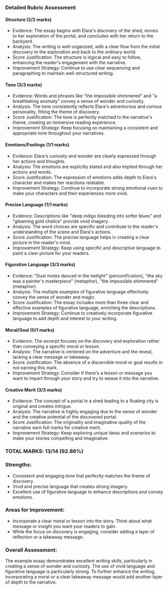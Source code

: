 ### Detailed Rubric Assessment

#### Structure (2/2 marks)

- Evidence: The essay begins with Elara's discovery of the shed, moves to her exploration of the portal, and concludes with her return to the backyard.
- Analysis: The writing is well-organized, with a clear flow from the initial discovery to the exploration and back to the ordinary world.
- Score Justification: The structure is logical and easy to follow, enhancing the reader's engagement with the narrative.
- Improvement Strategy: Continue to use clear sequencing and paragraphing to maintain well-structured writing.

#### Tone (3/3 marks)

- Evidence: Words and phrases like "the impossible shimmered" and "a breathtaking anomaly" convey a sense of wonder and curiosity.
- Analysis: The tone consistently reflects Elara's adventurous and curious personality, fitting the theme of discovery.
- Score Justification: The tone is perfectly matched to the narrative's theme, creating an immersive reading experience.
- Improvement Strategy: Keep focusing on maintaining a consistent and appropriate tone throughout your narratives.

#### Emotions/Feelings (1/1 marks)

- Evidence: Elara's curiosity and wonder are clearly expressed through her actions and thoughts.
- Analysis: The emotions are explicitly stated and also implied through her actions and words.
- Score Justification: The expression of emotions adds depth to Elara's character and makes her reactions relatable.
- Improvement Strategy: Continue to incorporate strong emotional cues to make your characters and their experiences more vivid.

#### Precise Language (1/1 marks)

- Evidence: Descriptions like "deep indigo bleeding into softer blues" and "gleaming gold chalice" provide vivid imagery.
- Analysis: The word choices are specific and contribute to the reader's understanding of the scene and Elara's actions.
- Score Justification: The precise language helps in creating a clear picture in the reader's mind.
- Improvement Strategy: Keep using specific and descriptive language to paint a clear picture for your readers.

#### Figurative Language (3/3 marks)

- Evidence: "Dust motes danced in the twilight" (personification), "the sky was a painter's masterpiece" (metaphor), "the impossible shimmered" (metaphor).
- Analysis: The multiple examples of figurative language effectively convey the sense of wonder and magic.
- Score Justification: The essay includes more than three clear and effective examples of figurative language, enriching the descriptions.
- Improvement Strategy: Continue to creatively incorporate figurative language to add depth and interest to your writing.

#### Moral/Goal (0/1 marks)

- Evidence: The excerpt focuses on the discovery and exploration rather than conveying a specific moral or lesson.
- Analysis: The narrative is centered on the adventure and the reveal, lacking a clear message or takeaway.
- Score Justification: The absence of a discernible moral or goal results in not earning this mark.
- Improvement Strategy: Consider if there's a lesson or message you want to impart through your story and try to weave it into the narrative.

#### Creative Merit (3/3 marks)

- Evidence: The concept of a portal in a shed leading to a floating city is original and creates intrigue.
- Analysis: The narrative is highly engaging due to the sense of wonder and the creative potential of the discovered portal.
- Score Justification: The originality and imaginative quality of the narrative earn full marks for creative merit.
- Improvement Strategy: Keep exploring unique ideas and scenarios to make your stories compelling and imaginative.

### TOTAL MARKS: 13/14 (92.86%)

### Strengths:

- Consistent and engaging tone that perfectly matches the theme of discovery.
- Vivid and precise language that creates strong imagery.
- Excellent use of figurative language to enhance descriptions and convey emotions.

### Areas for Improvement:

- Incorporate a clear moral or lesson into the story. Think about what message or insight you want your readers to gain.
- While the focus on discovery is engaging, consider adding a layer of reflection or a takeaway message.

### Overall Assessment:

The example essay demonstrates excellent writing skills, particularly in creating a sense of wonder and curiosity. The use of vivid language and figurative language is particularly strong. To further enhance the writing, incorporating a moral or a clear takeaway message would add another layer of depth to the narrative.
